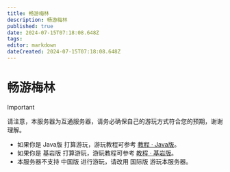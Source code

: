 ```yaml
---
title: 畅游梅林
description: 畅游梅林
published: true
date: 2024-07-15T07:18:08.648Z
tags: 
editor: markdown
dateCreated: 2024-07-15T07:18:08.648Z
---
```


# 畅游梅林

> [!IMPORTANT]
> 请注意，本服务器为互通服务器，请务必确保自己的游玩方式符合您的预期，谢谢理解。

- 如果你是 Java版 打算游玩，游玩教程可参考 [教程 · Java版](./new-page)。
- 如果你是 基岩版 打算游玩，游玩教程可参考 [教程 · 基岩版](./roam-bedrock)。
- 本服务器不支持 中国版 进行游玩，请改用 国际版 游玩本服务器。